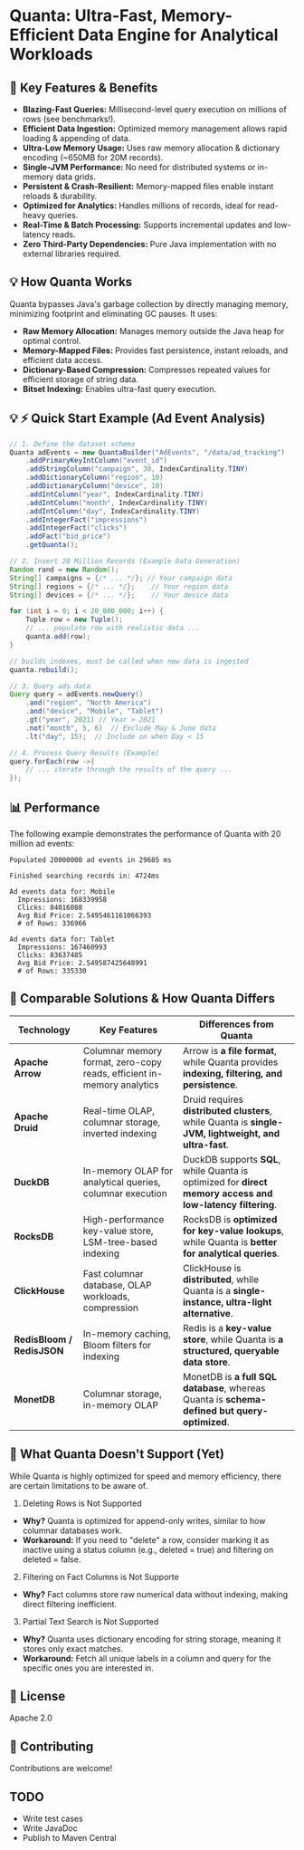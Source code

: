 # Quanta: Ultra-Fast, Memory-Efficient Data Engine for Analytical Workloads

## 🚀 Key Features & Benefits

* **Blazing-Fast Queries:** Millisecond-level query execution on millions of rows (see benchmarks!).
* **Efficient Data Ingestion:** Optimized memory management allows rapid loading & appending of data.
* **Ultra-Low Memory Usage:** Uses raw memory allocation & dictionary encoding (~650MB for 20M records).
* **Single-JVM Performance:** No need for distributed systems or in-memory data grids.
* **Persistent & Crash-Resilient:** Memory-mapped files enable instant reloads & durability.
* **Optimized for Analytics:** Handles millions of records, ideal for read-heavy queries.
* **Real-Time & Batch Processing:** Supports incremental updates and low-latency reads.
* **Zero Third-Party Dependencies:** Pure Java implementation with no external libraries required.

## 💡 How Quanta Works

Quanta bypasses Java's garbage collection by directly managing memory, minimizing footprint and eliminating GC pauses.  It uses:

* **Raw Memory Allocation:**  Manages memory outside the Java heap for optimal control.
* **Memory-Mapped Files:** Provides fast persistence, instant reloads, and efficient data access.
* **Dictionary-Based Compression:** Compresses repeated values for efficient storage of string data.
* **Bitset Indexing:** Enables ultra-fast query execution.

## 💡 ⚡️ Quick Start Example (Ad Event Analysis)

```java
// 1. Define the dataset schema
Quanta adEvents = new QuantaBuilder("AdEvents", "/data/ad_tracking")
    .addPrimaryKeyIntColumn("event_id")
    .addStringColumn("campaign", 30, IndexCardinality.TINY)
    .addDictionaryColumn("region", 10)
    .addDictionaryColumn("device", 10)
    .addIntColumn("year", IndexCardinality.TINY)
    .addIntColumn("month", IndexCardinality.TINY)
    .addIntColumn("day", IndexCardinality.TINY)
    .addIntegerFact("impressions")
    .addIntegerFact("clicks")
    .addFact("bid_price")
    .getQuanta();

// 2. Insert 20 Million Records (Example Data Generation)
Random rand = new Random();
String[] campaigns = {/* ... */}; // Your campaign data
String[] regions = {/* ... */};    // Your region data
String[] devices = {/* ... */};    // Your device data

for (int i = 0; i < 20_000_000; i++) {
    Tuple row = new Tuple();
    // ... populate row with realistic data ...
    quanta.add(row);
}

// builds indexes, must be called when new data is ingested
quanta.rebuild(); 

// 3. Query ads data
Query query = adEvents.newQuery()
    .and("region", "North America")
    .and("device", "Mobile", "Tablet")
    .gt("year", 2021) // Year > 2021
    .not("month", 5, 6)  // Exclude May & June data
    .lt("day", 15);  // Include on when Day < 15

// 4. Process Query Results (Example)
query.forEach(row ->{
    // ... iterate through the results of the query ...
});
```

## 📊 Performance
The following example demonstrates the performance of Quanta with 20 million ad events:

```text
Populated 20000000 ad events in 29685 ms

Finished searching records in: 4724ms

Ad events data for: Mobile
  Impressions: 168339958
  Clicks: 84016088
  Avg Bid Price: 2.5495461161066393
  # of Rows: 336966

Ad events data for: Tablet
  Impressions: 167460993
  Clicks: 83637485
  Avg Bid Price: 2.549587425648991
  # of Rows: 335330
```

## 🔹 Comparable Solutions & How Quanta Differs
| Technology       | Key Features                                     | Differences from Quanta                                      |
|-----------------|-------------------------------------------------|--------------------------------------------------------------|
| **Apache Arrow** | Columnar memory format, zero-copy reads, efficient in-memory analytics | Arrow is **a file format**, while Quanta provides **indexing, filtering, and persistence**. |
| **Apache Druid** | Real-time OLAP, columnar storage, inverted indexing | Druid requires **distributed clusters**, while Quanta is **single-JVM, lightweight, and ultra-fast**. |
| **DuckDB**       | In-memory OLAP for analytical queries, columnar execution | DuckDB supports **SQL**, while Quanta is optimized for **direct memory access and low-latency filtering**. |
| **RocksDB**      | High-performance key-value store, LSM-tree-based indexing | RocksDB is **optimized for key-value lookups**, while Quanta is **better for analytical queries**. |
| **ClickHouse**   | Fast columnar database, OLAP workloads, compression | ClickHouse is **distributed**, while Quanta is a **single-instance, ultra-light alternative**. |
| **RedisBloom / RedisJSON** | In-memory caching, Bloom filters for indexing | Redis is a **key-value store**, while Quanta is **a structured, queryable data store**. |
| **MonetDB**      | Columnar storage, in-memory OLAP | MonetDB is **a full SQL database**, whereas Quanta is **schema-defined but query-optimized**. |

## 📌 What Quanta Doesn't Support (Yet)
While Quanta is highly optimized for speed and memory efficiency, there are certain limitations to be aware of.

1. Deleting Rows is Not Supported
* **Why?** Quanta is optimized for append-only writes, similar to how columnar databases work.
* **Workaround:** If you need to "delete" a row, consider marking it as inactive using a status column (e.g., deleted = true) and filtering on deleted = false. 
2. Filtering on Fact Columns is Not Supporte
* **Why?** Fact columns store raw numerical data without indexing, making direct filtering inefficient.
3. Partial Text Search is Not Supported
* **Why?** Quanta uses dictionary encoding for string storage, meaning it stores only exact matches.
* **Workaround:** Fetch all unique labels in a column and query for the specific ones you are interested in.

## 📄 License

Apache 2.0  

## 🤝 Contributing

Contributions are welcome!  

## TODO
* Write test cases
* Write JavaDoc
* Publish to Maven Central
